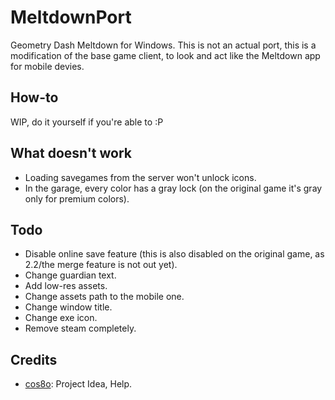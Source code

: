 # MeltdownPort
Geometry Dash Meltdown for Windows. This is not an actual port, this is a modification of the base game client, to look and act like the Meltdown app for mobile devies.

## How-to

WIP, do it yourself if you're able to :P

## What doesn't work
- Loading savegames from the server won't unlock icons.
- In the garage, every color has a gray lock (on the original game it's gray only for premium colors).
  
## Todo
- Disable online save feature (this is also disabled on the original game, as 2.2/the merge feature is not out yet).
- Change guardian text.
- Add low-res assets.
- Change assets path to the mobile one.
- Change window title.
- Change exe icon.
- Remove steam completely.

## Credits

- [cos8o](https://github.com/coso): Project Idea, Help.
